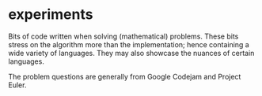 experiments
===========

Bits of code written when solving (mathematical) problems. These bits stress on the algorithm more than the implementation; hence containing a wide variety of languages. They may also showcase the nuances of certain languages. 

The problem questions are generally from Google Codejam and Project Euler.
